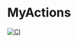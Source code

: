 # MyActions

[![CI](https://github.com/tghul/MyActions/actions/workflows/build-bpi-m2z-bsp.yml/badge.svg)](https://github.com/tghul/MyActions/actions/workflows/build-bpi-m2z-bsp.yml)
